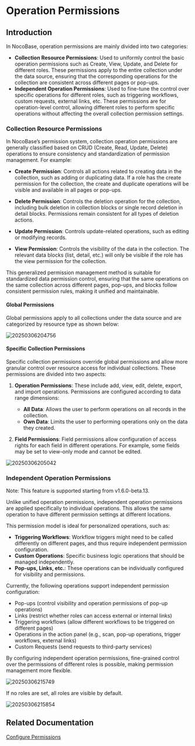 # Operation Permissions

## Introduction

In NocoBase, operation permissions are mainly divided into two categories:

- **Collection Resource Permissions**: Used to uniformly control the basic operation permissions such as Create, View, Update, and Delete for different roles. These permissions apply to the entire collection under the data source, ensuring that the corresponding operations for the collection are consistent across different pages or pop-ups.
- **Independent Operation Permissions**: Used to fine-tune the control over specific operations for different roles, such as triggering workflows, custom requests, external links, etc. These permissions are for operation-level control, allowing different roles to perform specific operations without affecting the overall collection permission settings.

### Collection Resource Permissions

In NocoBase’s permission system, collection operation permissions are generally classified based on CRUD (Create, Read, Update, Delete) operations to ensure consistency and standardization of permission management. For example:

- **Create Permission**: Controls all actions related to creating data in the collection, such as adding or duplicating data. If a role has the create permission for the collection, the create and duplicate operations will be visible and available in all pages or pop-ups.
- **Delete Permission**: Controls the deletion operation for the collection, including bulk deletion in collection blocks or single record deletion in detail blocks. Permissions remain consistent for all types of deletion actions.

- **Update Permission**: Controls update-related operations, such as editing or modifying records.
- **View Permission**: Controls the visibility of the data in the collection. The relevant data blocks (list, detail, etc.) will only be visible if the role has the view permission for the collection.

This generalized permission management method is suitable for standardized data permission control, ensuring that the same operations on the same collection across different pages, pop-ups, and blocks follow consistent permission rules, making it unified and maintainable.

#### Global Permissions

Global permissions apply to all collections under the data source and are categorized by resource type as shown below:

![20250306204756](https://static-docs.nocobase.com/20250306204756.png)

#### Specific Collection Permissions

Specific collection permissions override global permissions and allow more granular control over resource access for individual collections. These permissions are divided into two aspects:

1. **Operation Permissions**: These include add, view, edit, delete, export, and import operations. Permissions are configured according to data range dimensions:

   - **All Data**: Allows the user to perform operations on all records in the collection.
   - **Own Data**: Limits the user to performing operations only on the data they created.

2. **Field Permissions**: Field permissions allow configuration of access rights for each field in different operations. For example, some fields may be set to view-only mode and cannot be edited.

![20250306205042](https://static-docs.nocobase.com/20250306205042.png)

### Independent Operation Permissions

Note: This feature is supported starting from v1.6.0-beta.13.

Unlike unified operation permissions, independent operation permissions are applied specifically to individual operations. This allows the same operation to have different permission settings at different locations.

This permission model is ideal for personalized operations, such as:

- **Triggering Workflows**: Workflow triggers might need to be called differently on different pages, and thus require independent permission configuration.
- **Custom Operations**: Specific business logic operations that should be managed independently.
- **Pop-ups, Links, etc.**: These operations can be individually configured for visibility and permissions.

Currently, the following operations support independent permission configuration:

- Pop-ups (control visibility and operation permissions of pop-up operations)
- Links (restrict whether roles can access external or internal links)
- Triggering workflows (allow different workflows to be triggered on different pages)
- Operations in the action panel (e.g., scan, pop-up operations, trigger workflows, external links)
- Custom Requests (send requests to third-party services)

By configuring independent operation permissions, fine-grained control over the permissions of different roles is possible, making permission management more flexible.

![20250306215749](https://static-docs.nocobase.com/20250306215749.png)

If no roles are set, all roles are visible by default.

![20250306215854](https://static-docs.nocobase.com/20250306215854.png)

## Related Documentation
[Configure Permissions](/handbook/acl/user)


